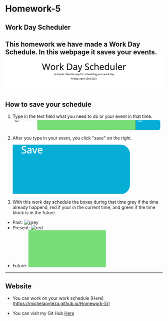 # Homework-5

## Work Day Scheduler
This homework we have made a Work Day Schedule. In this webpage it saves your events. 
![homepage](https://github.com/michelaqyteza/Homework-5/blob/main/Pictures/homepage.png)
---
## How to save your schedule
1. Type in the text field what you need to do or your event in that time.
![textbox](https://github.com/michelaqyteza/Homework-5/blob/main/Pictures/textbox.png)

2. After you type in your event, you click "save" on the right.
![savebutton](https://github.com/michelaqyteza/Homework-5/blob/main/Pictures/savebtn.png)

3. With this work day schedule the boxes during that time grey if the  time already happend, red if your in the current time, and green if the time block is in the future. 
- Past: ![grey]()
- Present: ![red]()
- Future: ![green](https://github.com/michelaqyteza/Homework-5/blob/main/Pictures/green.png) 

---
## Website
- You can work on your work schedule [Here] (https://michelaqyteza.github.io/Homework-5/)


- You can visit my Git Hub [Here](https://github.com/michelaqyteza)